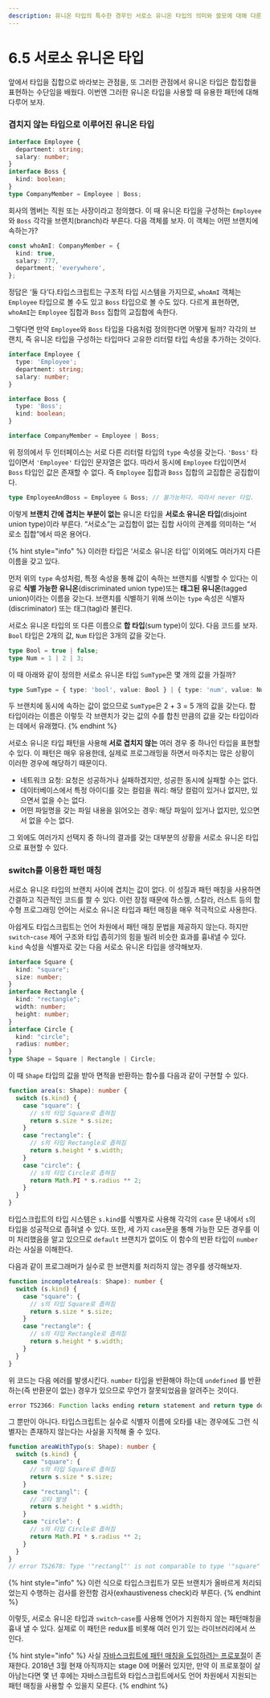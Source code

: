 ```yaml
---
description: 유니온 타입의 특수한 경우인 서로소 유니온 타입의 의미와 쓸모에 대해 다룬다.
---
```


# 6.5 서로소 유니온 타입

앞에서 타입을 집합으로 바라보는 관점을, 또 그러한 관점에서 유니온 타입은 합집합을 표현하는 수단임을 배웠다. 이번엔 그러한 유니온 타입을 사용할 때 유용한 패턴에 대해 다루어 보자.

### 겹치지 않는 타입으로 이루어진 유니온 타입

```typescript
interface Employee {
  department: string;
  salary: number;
}
interface Boss {
  kind: boolean;  
}
type CompanyMember = Employee | Boss;
```

회사의 멤버는 직원 또는 사장이라고 정의했다. 이 때 유니온 타입을 구성하는 `Employee`와 `Boss` 각각을 브랜치\(branch\)라 부른다. 다음 객체를 보자. 이 객체는 어떤 브랜치에 속하는가?

```typescript
const whoAmI: CompanyMember = {
  kind: true,
  salary: 777,
  department; 'everywhere',
};
```

정답은 ‘둘 다’다.타입스크립트는 구조적 타입 시스템을 가지므로, `whoAmI` 객체는 `Employee` 타입으로 볼 수도 있고 `Boss` 타입으로 볼 수도 있다. 다르게 표현하면, `whoAmI`는 `Employee` 집합과 `Boss` 집합의 교집합에 속한다.

그렇다면 만약 `Employee`와 `Boss` 타입을 다음처럼 정의한다면 어떻게 될까? 각각의 브랜치, 즉 유니온 타입을 구성하는 타입마다 고유한 리터럴 타입 속성을 추가하는 것이다.

```typescript
interface Employee {
  type: 'Employee';
  department: string;
  salary: number;
}

interface Boss {
  type: 'Boss';
  kind: boolean;  
}

interface CompanyMember = Employee | Boss;
```

위 정의에서 두 인터페이스는 서로 다른 리터럴 타입의 `type` 속성을 갖는다. `'Boss'` 타입이면서 `'Employee'` 타입인 문자열은 없다. 따라서 동시에 `Employee` 타입이면서 `Boss` 타입인 값은 존재할 수 없다. 즉 `Employee` 집합과 `Boss` 집합의 교집합은 공집합이다.

```typescript
type EmployeeAndBoss = Employee & Boss; // 불가능하다. 따라서 never 타입.
```

이렇게 **브랜치 간에 겹치는 부분이 없는** 유니온 타입을 **서로소 유니온 타입**\(disjoint union type\)이라 부른다. “서로소”는 교집합이 없는 집합 사이의 관계를 의미하는 “서로소 집합”에서 따온 용어다.

{% hint style="info" %}
이러한 타입은 ‘서로소 유니온 타입’ 이외에도 여러가지 다른 이름을 갖고 있다.

먼저 위의 `type` 속성처럼, 특정 속성을 통해 값이 속하는 브랜치를 식별할 수 있다는 이유로 **식별 가능한 유니온**\(discriminated union type\)또는 **태그된 유니온**\(tagged union\)이라는 이름을 갖는다. 브랜치를 식별하기 위해 쓰이는 `type` 속성은 식별자\(discriminator\) 또는 태그\(tag\)라 불린다.

서로소 유니온 타입의 또 다른 이름으로 **합 타입**\(sum type\)이 있다. 다음 코드를 보자. `Bool` 타입은 2개의 값, `Num` 타입은 3개의 값을 갖는다.

```typescript
type Bool = true | false;
type Num = 1 | 2 | 3;
```

이 때 아래와 같이 정의한 서로소 유니온 타입 `SumType`은 몇 개의 값을 가질까?

```typescript
type SumType = { type: 'bool', value: Bool } | { type: 'num', value: Num }; 
```

두 브랜치에 동시에 속하는 값이 없으므로 `SumType`은 2 + 3 = 5 개의 값을 갖는다. 합 타입이라는 이름은 이렇듯 각 브랜치가 갖는 값의 수를 합친 만큼의 값을 갖는 타입이라는 데에서 유래했다.
{% endhint %}

서로소 유니온 타입 패턴을 사용해 **서로 겹치지 않는** 여러 경우 중 하나인 타입을 표현할 수 있다. 이 패턴은 매우 유용한데, 실제로 프로그래밍을 하면서 마주치는 많은 상황이 이러한 경우에 해당하기 때문이다.

* 네트워크 요청: 요청은 성공하거나 실패하겠지만, 성공한 동시에 실패할 수는 없다.
* 데이터베이스에서 특정 아이디를 갖는 컬럼을 쿼리: 해당 컬럼이 있거나 없지만, 있으면서 없을 수는 없다.
* 어떤 파일명을 갖는 파일 내용을 읽어오는 경우: 해당 파일이 있거나 없지만, 있으면서 없을 수는 없다.

그 외에도 여러가지 선택지 중 하나의 결과를 갖는 대부분의 상황을 서로소 유니온 타입으로 표현할 수 있다.

### **switch를 이용한 패턴 매칭**

서로소 유니온 타입의 브랜치 사이에 겹치는 값이 없다. 이 성질과 패턴 매칭을 사용하면 간결하고 직관적인 코드를 짤 수 있다. 이런 장점 때문에 하스켈, 스칼라, 러스트 등의 함수형 프로그래밍 언어는 서로소 유니온 타입과 패턴 매칭을 매우 적극적으로 사용한다.

아쉽게도 타입스크립트는 언어 차원에서 패턴 매칭 문법을 제공하지 않는다. 하지만 `switch`-`case` 제어 구조와 타입 좁히기의 힘을 빌려 비슷한 효과를 흉내낼 수 있다. `kind` 속성을 식별자로 갖는 다음 서로소 유니온 타입을 생각해보자.

```typescript
interface Square {
  kind: "square";
  size: number;
}
interface Rectangle {
  kind: "rectangle";
  width: number;
  height: number;
}
interface Circle {
  kind: "circle";
  radius: number;
}
type Shape = Square | Rectangle | Circle;
```

이 때 `Shape` 타입의 값을 받아 면적을 반환하는 함수를 다음과 같이 구현할 수 있다.

```typescript
function area(s: Shape): number {
  switch (s.kind) {
    case "square": {
      // s의 타입 Square로 좁혀짐
      return s.size * s.size;
    }
    case "rectangle": {
      // s의 타입 Rectangle로 좁혀짐
      return s.height * s.width;
    }
    case "circle": {
      // s의 타입 Circle로 좁혀짐
      return Math.PI * s.radius ** 2;
    }
  }
}
```

타입스크립트의 타입 시스템은 `s.kind`를 식별자로 사용해 각각의 `case` 문 내에서 `s`의 타입을 성공적으로 좁혀낼 수 있다. 또한, 세 가지 `case`문을 통해 가능한 모든 경우를 이미 처리했음을 알고 있으므로 `default` 브랜치가 없이도 이 함수의 반환 타입이 `number`라는 사실을 이해한다. 

다음과 같이 프로그래머가 실수로 한 브랜치를 처리하지 않는 경우를 생각해보자. 

```typescript
function incompleteArea(s: Shape): number {
  switch (s.kind) {
    case "square": {
      // s의 타입 Square로 좁혀짐
      return s.size * s.size;
    }
    case "rectangle": {
      // s의 타입 Rectangle로 좁혀짐
      return s.height * s.width;
    }
  }
}
```

위 코드는 다음 에러를 발생시킨다. `number` 타입을 반환해야 하는데 `undefined` 를 반환하는\(즉 반환문이 없는\) 경우가 있으므로 무언가 잘못되었음을 알려주는 것이다.

```typescript
error TS2366: Function lacks ending return statement and return type does not include 'undefined'.
```

그 뿐만이 아니다. 타입스크립트는 실수로 식별자 이름에 오타를 내는 경우에도 그런 식별자는 존재하지 않는다는 사실을 지적해 줄 수 있다.

```typescript
function areaWithTypo(s: Shape): number {
  switch (s.kind) {
    case "square": {
      // s의 타입 Square로 좁혀짐
      return s.size * s.size;
    }
    case "rectangl": {
      // 오타 발생
      return s.height * s.width;
    }
    case "circle": {
      // s의 타입 Circle로 좁혀짐
      return Math.PI * s.radius ** 2;
    }
  }
}
// error TS2678: Type '"rectangl"' is not comparable to type '"square" | "circle" | "rectangle"'.
```

{% hint style="info" %}
이런 식으로 타입스크립트가 모든 브랜치가 올바르게 처리되었는지 수행하는 검사를 완전함 검사\(exhaustiveness check\)라 부른다.
{% endhint %}

이렇듯, 서로소 유니온 타입과 `switch`-`case`를 사용해 언어가 지원하지 않는 패턴매칭을 흉내 낼 수 있다.  실제로 이 패턴은 redux를 비롯해 여러 인기 있는 라이브러리에서 쓰인다.

{% hint style="info" %}
사실 [자바스크립트에 패턴 매칭을 도입하려는 프로포절](https://github.com/tc39/proposal-pattern-matching)이 존재한다. 2018년 3월 현재 아직까지는 stage 0에 머물러 있지만, 만약 이 프로포절이 살아남는다면 몇 년 후에는 자바스크립트와 타입스크립트에서도 언어 차원에서 지원되는 패턴 매칭을 사용할 수 있을지 모른다.
{% endhint %}

